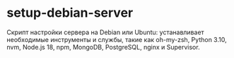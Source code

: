 # setup-debian-server
Скрипт настройки сервера на Debian или Ubuntu: устанавливает необходимые инструменты и службы, такие как oh-my-zsh, Python 3.10, nvm, Node.js 18, npm, MongoDB, PostgreSQL, nginx и Supervisor.
